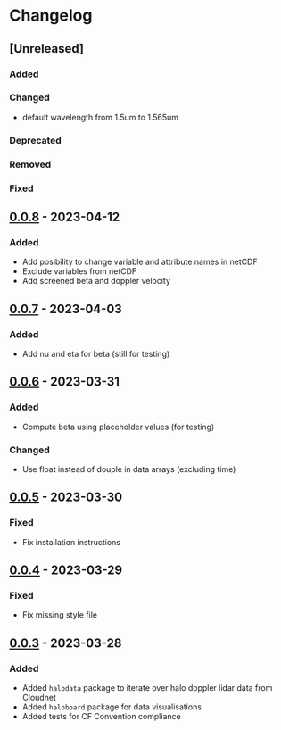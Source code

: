 # Changelog

## [Unreleased]

### Added

### Changed
- default wavelength from 1.5um to 1.565um

### Deprecated

### Removed

### Fixed

## [0.0.8] - 2023-04-12

### Added
- Add posibility to change variable and attribute names in netCDF
- Exclude variables from netCDF
- Add screened beta and doppler velocity

## [0.0.7] - 2023-04-03

### Added
- Add nu and eta for beta (still for testing)

## [0.0.6] - 2023-03-31

### Added
- Compute beta using placeholder values (for testing)

### Changed
- Use float instead of douple in data arrays (excluding time)

## [0.0.5] - 2023-03-30

### Fixed
- Fix installation instructions

## [0.0.4] - 2023-03-29

### Fixed
- Fix missing style file

## [0.0.3] - 2023-03-28

### Added
- Added `halodata` package to iterate over halo doppler lidar data from Cloudnet
- Added `haloboard` package for data visualisations
- Added tests for CF Convention compliance

[0.0.3]: https://github.com/actris-cloudnet/halo-reader/releases/tag/v0.0.3
[0.0.4]: https://github.com/actris-cloudnet/halo-reader/releases/tag/v0.0.4
[0.0.5]: https://github.com/actris-cloudnet/halo-reader/releases/tag/v0.0.5
[0.0.6]: https://github.com/actris-cloudnet/halo-reader/releases/tag/v0.0.6
[0.0.7]: https://github.com/actris-cloudnet/halo-reader/releases/tag/v0.0.7
[0.0.8]: https://github.com/actris-cloudnet/halo-reader/releases/tag/v0.0.8
